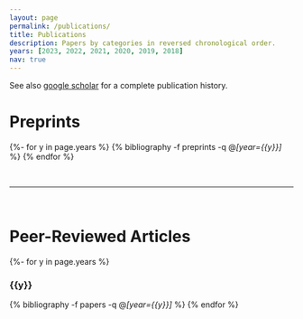 ```yaml
---
layout: page
permalink: /publications/
title: Publications
description: Papers by categories in reversed chronological order.
years: [2023, 2022, 2021, 2020, 2019, 2018]
nav: true
---
```

<!-- _pages/publications.md -->

See also [google scholar](https://scholar.google.com/citations?user=UfOqjbwAAAAJ&hl=en) for a complete publication history.

<div class="publications">
<h1 class="year">Preprints</h1>

{%- for y in page.years %}
    {% bibliography -f preprints -q @*[year={{y}}]* %}
{% endfor %}

</div>

<br>
<hr>
<br>

<div class="publications">
<h1 class="year">Peer-Reviewed Articles</h1>

{%- for y in page.years %}
     <h3 class="year">{{y}}</h3>
    {% bibliography -f papers -q @*[year={{y}}]* %}
{% endfor %}

</div>
